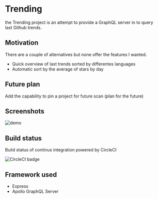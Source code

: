 # Trending

the Trending project is an attempt to provide a GraphQL server in to query last Github trends.

## Motivation

There are a couple of alternatives but none offer the features I wanted.

- Quick overview of last trends sorted by differentes languages
- Automatic sort by the average of stars by day

## Future plan

Add the capability to pin a project for future scan (plan for the future)

## Screenshots

![demo](../master/images/demo.gif)

## Build status

Build status of continus integration powered by CircleCI

![CircleCI badge](https://img.shields.io/circleci/project/github/j1348/trending/master.svg)

## Framework used

- Express
- Apollo GraphQL Server
